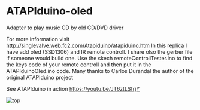 # ATAPIduino-oled
Adapter to play music CD by old CD/DVD driver

For more information visit http://singlevalve.web.fc2.com/Atapiduino/atapiduino.htm
In this replica I have add oled (SSD1306) and IR remote controll.
I share olso the gerber file if someone would build one.
Use the skech remoteControllTester.ino to find the keys code of your remote controll and then put it in the ATAPIduinoOled.ino code.
Many thanks to Carlos Durandal the author of the original ATAPIduino project

See ATAPIduino in action https://youtu.be/JT6ztLSfrjY


![top](https://github.com/user-attachments/assets/f41935bc-7b62-4221-9324-0c2e4b8445ec)
